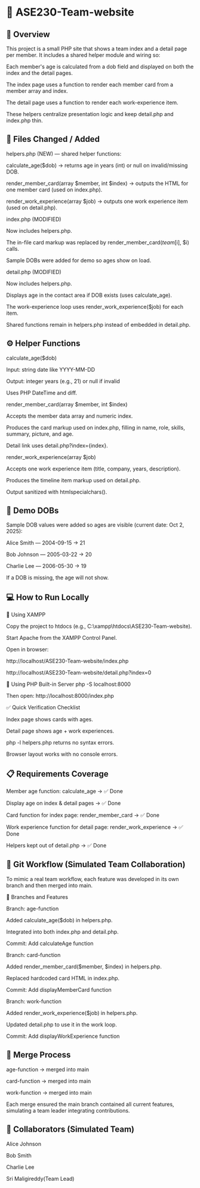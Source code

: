 # 📌 ASE230-Team-website
## 📖 Overview

This project is a small PHP site that shows a team index and a detail page per member. It includes a shared helper module and wiring so:

Each member's age is calculated from a dob field and displayed on both the index and the detail pages.

The index page uses a function to render each member card from a member array and index.

The detail page uses a function to render each work-experience item.

These helpers centralize presentation logic and keep detail.php and index.php thin.

## 📂 Files Changed / Added

helpers.php (NEW) — shared helper functions:

calculate_age($dob) → returns age in years (int) or null on invalid/missing DOB.

render_member_card(array $member, int $index) → outputs the HTML for one member card (used on index.php).

render_work_experience(array $job) → outputs one work experience item (used on detail.php).

index.php (MODIFIED)

Now includes helpers.php.

The in-file card markup was replaced by render_member_card($team[$i], $i) calls.

Sample DOBs were added for demo so ages show on load.

detail.php (MODIFIED)

Now includes helpers.php.

Displays age in the contact area if DOB exists (uses calculate_age).

The work-experience loop uses render_work_experience($job) for each item.

Shared functions remain in helpers.php instead of embedded in detail.php.

## ⚙️ Helper Functions

calculate_age($dob)

Input: string date like YYYY-MM-DD

Output: integer years (e.g., 21) or null if invalid

Uses PHP DateTime and diff.

render_member_card(array $member, int $index)

Accepts the member data array and numeric index.

Produces the card markup used on index.php, filling in name, role, skills, summary, picture, and age.

Detail link uses detail.php?index={index}.

render_work_experience(array $job)

Accepts one work experience item (title, company, years, description).

Produces the timeline item markup used on detail.php.

Output sanitized with htmlspecialchars().

## 🎂 Demo DOBs

Sample DOB values were added so ages are visible (current date: Oct 2, 2025):

Alice Smith — 2004-09-15 → 21

Bob Johnson — 2005-03-22 → 20

Charlie Lee — 2006-05-30 → 19

If a DOB is missing, the age will not show.

## 💻 How to Run Locally
🔹 Using XAMPP

Copy the project to htdocs (e.g., C:\xampp\htdocs\ASE230-Team-website).

Start Apache from the XAMPP Control Panel.

Open in browser:

http://localhost/ASE230-Team-website/index.php

http://localhost/ASE230-Team-website/detail.php?index=0

🔹 Using PHP Built-in Server
php -S localhost:8000


Then open: http://localhost:8000/index.php

✅ Quick Verification Checklist

Index page shows cards with ages.

Detail page shows age + work experiences.

php -l helpers.php returns no syntax errors.

Browser layout works with no console errors.

## 📋 Requirements Coverage

Member age function: calculate_age → ✅ Done

Display age on index & detail pages → ✅ Done

Card function for index page: render_member_card → ✅ Done

Work experience function for detail page: render_work_experience → ✅ Done

Helpers kept out of detail.php → ✅ Done

## 🔀 Git Workflow (Simulated Team Collaboration)

To mimic a real team workflow, each feature was developed in its own branch and then merged into main.

🌿 Branches and Features

Branch: age-function

Added calculate_age($dob) in helpers.php.

Integrated into both index.php and detail.php.

Commit: Add calculateAge function

Branch: card-function

Added render_member_card($member, $index) in helpers.php.

Replaced hardcoded card HTML in index.php.

Commit: Add displayMemberCard function

Branch: work-function

Added render_work_experience($job) in helpers.php.

Updated detail.php to use it in the work loop.

Commit: Add displayWorkExperience function

## 🔗 Merge Process

age-function → merged into main

card-function → merged into main

work-function → merged into main

Each merge ensured the main branch contained all current features, simulating a team leader integrating contributions.

## 👥 Collaborators (Simulated Team)

Alice Johnson

Bob Smith

Charlie Lee

Sri Maligireddy(Team Lead)
